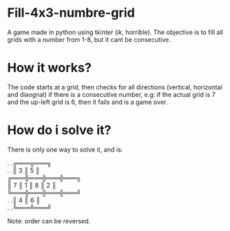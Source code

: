 # Fill-4x3-numbre-grid
A game made in python using tkinter (ik, horrible). The objective is to fill all grids with a number from 1-8, but it cant be consecutive.

# How it works?

The code starts at a grid, then checks for all directions (vertical, horizontal and diaognal) if there is a consecutive number, e.g: if the actual grid is 7 and the up-left grid is 6, then it fails and is a game over.

# How do i solve it?

There is only one way to solve it, and is:

.  .╔═══╦═══╗  
.  .║ 3 ║ 5 ║  
╔═══╬═══╬═══╬═══╗  
║ 7 ║ 1 ║ 8 ║ 2 ║  
╚═══╬═══╬═══╬═══╝  
.  .║ 4 ║ 6 ║  
.  .╚═══╩═══╝  

Note: order can be reversed.
